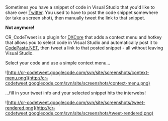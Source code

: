 Sometimes you have a snippet of code in Visual Studio that you'd like to share over [Twitter](http://twitter.com). You used to have to post the code snippet somewhere (or take a screen shot), then manually tweet the link to that snippet.

**Not anymore!**

CR`_`CodeTweet is a plugin for [DXCore](http://www.devexpress.com/Products/Visual_Studio_Add-in/DXCore/) that adds a context menu and hotkey that allows you to select code in Visual Studio and automatically post it to [CodePaste.NET](http://codepaste.net), then tweet a link to that posted snippet - all without leaving Visual Studio.

Select your code and use a simple context menu...

![http://cr-codetweet.googlecode.com/svn/site/screenshots/context-menu.png](http://cr-codetweet.googlecode.com/svn/site/screenshots/context-menu.png)

...fill in your tweet info and your selected snippet hits the interwebs!

![http://cr-codetweet.googlecode.com/svn/site/screenshots/tweet-rendered.png](http://cr-codetweet.googlecode.com/svn/site/screenshots/tweet-rendered.png)
